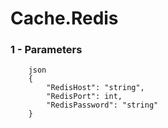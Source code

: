 # Cache.Redis

### 1 - Parameters

```
	json
	{
		"RedisHost": "string",
		"RedisPort": int,
		"RedisPassword": "string"
	}
```
